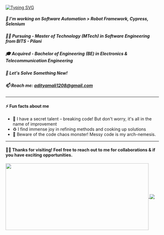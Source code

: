 
<a href="https://git.io/typing-svg"><img src="https://readme-typing-svg.demolab.com?font=Playfair+Display&weight=800&size=24&pause=500&color=1AB0F7&background=FFFFFF00&random=false&width=435&height=35&lines=%F0%9F%91%8B+Hi%2C+I%E2%80%99m+Aditya" alt="Typing SVG" /></a>

##### 👀  I'm working on Software Automation > Robot Framework, Cypress, Selenium 
##### :man_student: Pursuing - Master of Technology (MTech) in Software Engineering from BITS - Pilani
##### :mortar_board: Acquired - Bachelor of Engineering (BE) in Electronics & Telecommunication Engineering
##### 🌱  Let's Solve Something New!
##### 📫  Reach me: adityamali1208@gmail.com
________________________________________________________________________________________________
  #### ⚡ Fun facts about me
- 🐛 I have a secret talent – breaking code! But don't worry, it's all in the name of improvement
- ♻️  I find immense joy in refining methods and cooking up solutions
- 🚫 Beware of the code chaos monster! Messy code is my arch-nemesis.
________________________________________________________________________________________________

####  :muscle::cowboy_hat_face:	Thanks for visiting! Feel free to reach out to me for collaborations & if you have exciting opportunities.

<a href="https://github.com/AdityaNow/github-readme-stats">
  <img height=220 width=470 align="center" src="https://github-readme-stats.vercel.app/api?username=AdityaNow&show_icons=true" />
</a>
<a href="https://github.com/AdityaNow/github-readme-stats">
  <img align="center" src="https://github-readme-stats.vercel.app/api/top-langs/?username=AdityaNow&hide_progress=true&langs_count=8"/>
</a>
